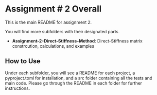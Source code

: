 # Assignment # 2 Overall

This is the main README for assignment 2.

You will find more subfolders with their designated parts.
- **Assignment-2-Direct-Stiffness-Method**: Direct-Stiffness matrix constrcution, calculations, and examples

## How to Use

Under each subfolder, you will see a README for each project, a pyproject.toml for installation, and a src folder containing all the tests and main code. Please go through the README in each folder for further instructions.
